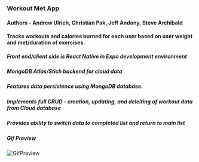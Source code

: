 

### **Workout Met App**  

#### **Authors  -** **Andrew Ulrich**, **Christian Pak**, **Jeff Andony**, **Steve Archibald**

#### Tracks workouts and calories burned for each user based on user weight and met/duration of exercises.

##### Front end/client side is React Native in Expo development environment
##### MongoDB Atlas/Stich backend for cloud data 

##### Features data persistence using MongoDB database.
##### Implements full CRUD - creation, updating, and delelting of workout data from Cloud database
##### Provides ability to switch data to completed list and return to main list

##### Gif Preview
![GifPreview](/React-Native-Workout-App.gif)

